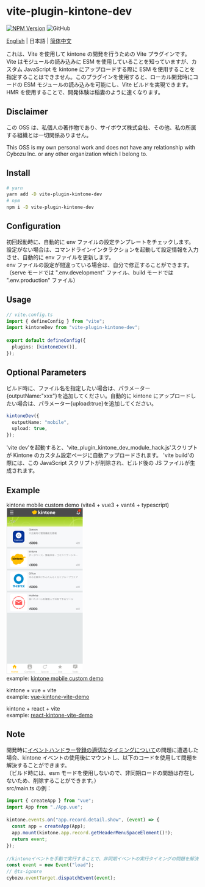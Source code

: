 # vite-plugin-kintone-dev

[![NPM Version](https://img.shields.io/npm/dt/vite-plugin-kintone-dev)](https://www.npmjs.com/package/vite-plugin-kintone-dev)
![GitHub](https://img.shields.io/github/license/GuSanle/vite-plugin-kintone-dev)

[English](https://github.com/GuSanle/vite-plugin-kintone-dev/blob/main/README.md) | 日本語 | [简体中文](https://github.com/GuSanle/vite-plugin-kintone-dev/blob/main/README.zh-CN.md)

これは、Vite を使用して kintone の開発を行うための Vite プラグインです。Vite はモジュールの読み込みに ESM を使用していることを知っていますが、カスタム JavaScript を kintone にアップロードする際に ESM を使用することを指定することはできません。このプラグインを使用すると、ローカル開発時にコードの ESM モジュールの読み込みを可能にし、Vite ビルドを実現できます。HMR を使用することで、開発体験は稲妻のように速くなります。

## Disclaimer

この OSS は、私個人の著作物であり、サイボウズ株式会社、その他、私の所属する組織とは一切関係ありません。

This OSS is my own personal work and does not have any relationship with Cybozu Inc. or any other organization which I belong to.

## Install

```sh
# yarn
yarn add -D vite-plugin-kintone-dev
# npm
npm i -D vite-plugin-kintone-dev
```

## Configuration

初回起動時に、自動的に env ファイルの設定テンプレートをチェックします。設定がない場合は、コマンドラインインタラクションを起動して設定情報を入力させ、自動的に env ファイルを更新します。  
env ファイルの設定が間違っている場合は、自分で修正することができます。
（serve モードでは ".env.development" ファイル、build モードでは ".env.production" ファイル）

## Usage

```ts
// vite.config.ts
import { defineConfig } from "vite";
import kintoneDev from "vite-plugin-kintone-dev";

export default defineConfig({
  plugins: [kintoneDev()],
});
```

## Optional Parameters

ビルド時に、ファイル名を指定したい場合は、パラメーター{outputName:"xxx"}を追加してください。自動的に kintone にアップロードしたい場合は、パラメーター{upload:true}を追加してください。

```ts
kintoneDev({
  outputName: "mobile",
  upload: true,
});
```

'vite dev'を起動すると、'vite_plugin_kintone_dev_module_hack.js'スクリプトが Kintone のカスタム設定ページに自動アップロードされます。 'vite build'の際には、この JavaScript スクリプトが削除され、ビルド後の JS ファイルが生成されます。

## Example

kintone mobile custom demo (vite4 + vue3 + vant4 + typescript)  
<img src="images/vantdemo.png" width="200" >  
example: [kintone mobile custom demo](https://github.com/GuSanle/kintone-mobile-custom-demo)

kintone + vue + vite  
example: [vue-kintone-vite-demo](https://github.com/GuSanle/vite-plugin-kintone-dev/tree/main/example/vue-kintone-vite-demo)

kintone + react + vite  
example: [react-kintone-vite-demo](https://github.com/GuSanle/vite-plugin-kintone-dev/tree/main/example/react-kintone-vite-demo)

## Note

開発時に[イベントハンドラー登録の適切なタイミングについて](https://cybozudev.zendesk.com/hc/ja/articles/360000882123)の問題に遭遇した場合、kintone イベントの使用後にマウントし、以下のコードを使用して問題を解決することができます。  
（ビルド時には、esm モードを使用しないので、非同期ロードの問題は存在しないため、削除することができます。）  
src/main.ts の例：

```ts
import { createApp } from "vue";
import App from "./App.vue";

kintone.events.on("app.record.detail.show", (event) => {
  const app = createApp(App);
  app.mount(kintone.app.record.getHeaderMenuSpaceElement()!);
  return event;
});

//kintoneイベントを手動で実行することで、非同期イベントの実行タイミングの問題を解決します。
const event = new Event("load");
// @ts-ignore
cybozu.eventTarget.dispatchEvent(event);
```

